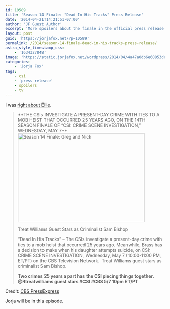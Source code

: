 ```yaml
---
id: 10589
title: 'Season 14 Finale: "Dead In His Tracks" Press Release'
date: '2014-04-21T14:21:51-07:00'
author: 'JF Guest Author'
excerpt: 'More spoilers about the finale in the official press release. You are warned.'
layout: post
guid: 'https://jorjafox.net/?p=10589'
permalink: /2014/season-14-finale-dead-in-his-tracks-press-release/
astra_style_timestamp_css:
    - '1634327848'
image: 'https://static.jorjafox.net/wordpress/2014/04/4a47a0db6e60853dedfcfdf08a5ca2491.png'
categories:
    - 'Jorja Fox'
tags:
    - csi
    - 'press release'
    - spoilers
    - tv
---
```


I was <a title="Season 14 Finale Spoilers" href="https://jorjafox.net/2014/season-14-finale-spoilers/">right about Ellie</a>.
<blockquote>**THE CSIs INVESTIGATE A PRESENT-DAY CRIME WITH TIES TO A MOB HEIST THAT OCCURRED 25 YEARS AGO, ON THE 14TH SEASON FINALE OF “CSI: CRIME SCENE INVESTIGATION,” WEDNESDAY, MAY 7**

<img class="aligncenter size-full wp-image-10590" src="//static.jorjafox.net/wordpress/2014/04/4a47a0db6e60853dedfcfdf08a5ca2491.png" alt="Season 14 Finale: Greg and Nick" width="400" height="280" />

Treat Williams Guest Stars as Criminalist Sam Bishop

“Dead In His Tracks” – The CSIs investigate a present-day crime with ties to a mob heist that occurred 25 years ago. Meanwhile, Brass has a decision to make when his daughter attempts suicide, on CSI: CRIME SCENE INVESTIGATION, Wednesday, May 7 (10:00-11:00 PM, ET/PT) on the CBS Television Network.  Treat Williams guest stars as criminalist Sam Bishop.

**Two crimes 25 years a part has the CSI piecing things together. @Rtreatwilliams guest stars #CSI #CBS 5/7 10pm ET/PT**</blockquote>
Credit: <a href="http://www.cbspressexpress.com/cbs-entertainment/releases/view?id=38705">CBS PressExpress</a>

Jorja will be in this episode.
